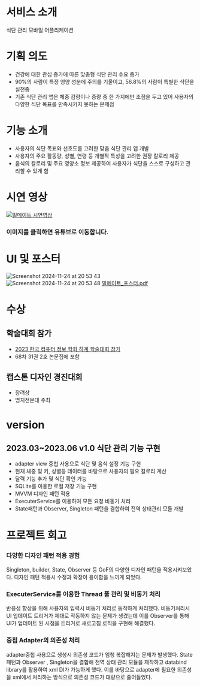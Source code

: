 # 서비스 소개 
식단 관리 모바일 어플리케이션 
# 기획 의도 
- 건강에 대한 관심 증가에 따른 맞춤형 식단 관리 수요 증가
- 90%의 사람이 특정 영양 성분에 주의를 기울이고, 56.8%의 사람이 특별한 식단을 실천중
- 기존 식단 관리 앱은 체중 감량이나 증량 중 한 가지에만 초점을 두고 있어 사용자의 다양한 식단 목표를 만족시키지 못하는 문제점

# 기능 소개
- 사용자의 식단 목표와 선호도를 고려한 맞춤 식단 관리 앱 개발
- 사용자의 주요 활동량, 성별, 연령 등 개별적 특성을 고려한 권장 칼로리 제공
- 음식의 칼로리 및 주요 영양소 정보 제공하여 사용자가 식단을 스스로 구성하고 관리할 수 있게 함

# 시연 영상
[![밀메이트 시연영상](http://img.youtube.com/vi/en6vzEMh3GY/0.jpg)](https://youtu.be/en6vzEMh3GY?t=0s) 
### 이미지를 클릭하면 유튜브로 이동합니다.

# UI 및 포스터
![Screenshot 2024-11-24 at 20 53 43](https://github.com/user-attachments/assets/a9476223-8ef2-4008-978b-4b27c40fb9e1)
![Screenshot 2024-11-24 at 20 53 48](https://github.com/user-attachments/assets/28832a33-7bb4-4402-9fc7-bdc443db1621)
[밀메이트_포스터.pdf](https://github.com/user-attachments/files/17893080/_.pdf)

# 수상
## 학술대회 참가
 - [2023 한국 컴퓨터 정보 학회 하계 학술대회 참가](https://github.com/user-attachments/files/19274109/2023.68.31.2.pdf)
 - 68차 31권 2호 논문집에 포함
## 캡스톤 디자인 경진대회
 - 장려상
 - 명지전문대 주최

# version
## 2023.03~2023.06  v1.0 식단 관리 기능 구현
- adapter view 중첩 사용으로 식단 및 음식 설정 기능 구현
- 현재 체중 및 키, 성별등 데이터를 바탕으로 사용자의 필요 칼로리 계산
- 달력 기능 추가 및 식단 확인 가능
- SQLite를 이용한 로컬 저장 기능 구현
- MVVM 디자인 패턴 적용
- ExecuterService를 이용하여 모든 요청 비동기 처리
- State패턴과 Observer, Singleton 패턴을 결합하여 전역 상태관리 모듈 개발


# 프로젝트 회고 
### 다양한 디자인 패턴 적용 경험
Singleton, builder, State, Observer 등 GoF의 다양한 디자인 패턴을 적용시켜보았다. 디자인 패턴 적용시 수정과 확장이 용이함을 느끼게 되었다.
### ExecuterService를 이용한 Thread 풀 관리 및 비동기 처리 
반응성 향상을 위해 사용자의 입력시 비동기 처리로 동작하게 처리했다. 비동기처리시 UI 업데이트 트리거가 제대로 작동하지 않는 문제가 생겼는데 이를 Observer를 통해 UI가 업데이트 된 시점을 트리거로 새로고침 로직을 구현해 해결했다. 
### 중첩 Adapter의 의존성 처리 
adapter중첩 사용으로 생성시 의존성 코드가 엄청 복잡해지는 문제가 발생했다. State 패턴과 Observer , Singleton을 결합해 전역 상태 관리 모듈을 제작하고 databind library를 활용하여 xml DI가 가능하게 했다. 이를 바탕으로 adapter에 필요한 의존성을 xml에서 처리하는 방식으로 의존성 코드가 대량으로 줄어들었다.


